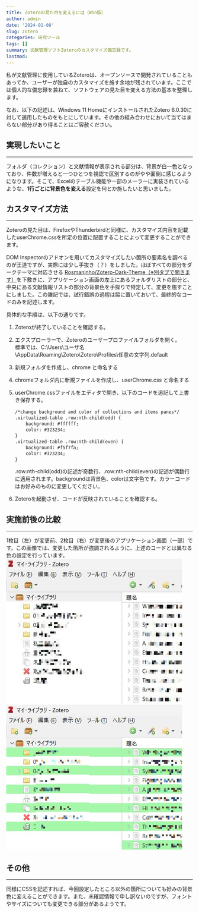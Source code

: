 ```yaml
---
title: Zoteroの見た目を変えるには（Win版）
author: admin
date: '2024-01-08'
slug: zotero
categories: 研究ツール
tags: []
summary: 文献管理ソフトZoteroのカスタマイズ備忘録です。
lastmod: 
---
```


私が文献管理に使用しているZoteroは、オープンソースで開発されていることもあってか、ユーザーが独自のカスタマイズを施す余地が残されています。ここでは個人的な備忘録を兼ねて、ソフトウェアの見た目を変える方法の基本を整理します。

なお、以下の記述は、Windows 11 HomeにインストールされたZotero 6.0.30に対して適用したものをもとにしています。その他の組み合わせにおいて当てはまらない部分があり得ることはご容赦ください。

## 実現したいこと
<hr>

フォルダ（コレクション）と文献情報が表示される部分は、背景が白一色となっており、件数が増えると一つひとつを視認で区別するのがやや面倒に感じるようになります。そこで、Excelのテーブル機能や一部のメーラーに実装されているような、<b>1行ごとに背景色を変える</b>設定を何とか施したいと思いました。

## カスタマイズ方法
<hr>

Zoteroの見た目は、FirefoxやThunderbirdと同様に、カスタマイズ内容を記載したuserChrome.cssを所定の位置に配置することによって変更することができます。

DOM Inspectorのアドオンを用いてカスタマイズしたい箇所の要素名を調べるのが王道ですが、実際には少し手抜き（？）をしました。ほぼすべての部分をダークテーマに対応させる <a href="https://github.com/Rosmaninho/Zotero-Dark-Theme" target="_blank" rel="noopener">Rosmaninho/Zotero-Dark-Theme（※別タブで開きます）</a>を下敷きに、アプリケーション画面の左上にあるフォルダリストの部分と、中央にある文献情報リストの部分の背景色を手探りで特定して、変更を施すことにしました。この雑記では、試行錯誤の過程は脇に置いておいて、最終的なコードのみを記述します。

具体的な手順は、以下の通りです。
1. Zoteroが終了していることを確認する。
2. エクスプローラーで、Zoteroのユーザープロファイルフォルダを開く。\
標準では、C:\Users\ユーザ名\AppData\Roaming\Zotero\Zotero\Profiles\任意の文字列.default
3. 新規フォルダを作成し、chrome と命名する
4. chromeフォルダ内に新規ファイルを作成し、userChrome.css と命名する
5. userChrome.cssファイルをエディタで開き、以下のコードを追記して上書き保存する。
    ```
    /*change background and color of collections and items panes*/
    .virtualized-table .row:nth-child(odd) {
    	background: #ffffff;
    	color: #323234;
    }
    .virtualized-table .row:nth-child(even) {
    	background: #f5f7fa;
    	color: #323234;
    }
    ```
    
    .row:nth-child(odd)の記述が奇数行、.row:nth-child(even)の記述が偶数行に適用されます。backgroundは背景色、colorは文字色です。カラーコードはお好みのものに変更してください。
    
6. Zoteroを起動させ、コードが反映されていることを確認する。

## 実施前後の比較
<hr>
1枚目（左）が変更前、2枚目（右）が変更後のアプリケーション画面（一部）です。この画像では、変更した箇所が強調されるように、上述のコードとは異なる色の設定を行っています。

<div class="picflex">
    <img src="images/before.jpg" alt="変更前" class="flexpict">
    <img src="images/after.jpg" alt="変更後" class="flexpict">
</div>

## その他
<hr>

同様にCSSを記述すれば、今回設定したところ以外の箇所についても好みの背景色に変えることができます。また、未確認情報で申し訳ないのですが、フォントやサイズについても変更できる部分があるようです。
